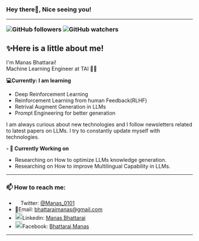 ### Hey there👋, Nice seeing you!<hr>   <right>![GitHub followers](https://img.shields.io/github/followers/ManasB17?style=social) ![GitHub watchers](https://img.shields.io/github/watchers/ManasB17/ManasB17?style=social)</right>

## ✨Here is a little about me!
              
I'm Manas Bhattarai!  
Machine Learning Engineer at TAI 🧑‍💻

**💻Currently:</i> I am learning**
- Deep Reinforcement Learning
- Reinforcement Learning from human Feedback(RLHF)
- Retrival Augment Generation in LLMs
- Prompt Engineering for better generation 


I am always curious about new technologies and I follow newsletters related to latest papers on LLMs. 
I try to constantly update myself with technologies. 

**- 🔭 Currently Working on**

- Researching on How to optimize LLMs knowledge generation.
- Researching on How to improve Multilingual Capability in LLMs.

---------------------------
### 📫 How to reach me:
  - <img src="https://img.icons8.com/color/344/twitter--v1.png" height = 15px width=15px>Twitter: <a href="https://twitter.com/Manas_0101">@Manas_0101</a>
  - 📧Email:</b> bhattaraimanas@gmail.com
  - <img src="https://img.icons8.com/color/344/linkedin-circled--v1.png" height= 20px width= 20px>Linkedin: <a href ="https://www.linkedin.com/in/manas-bhattarai-10a988192/">Manas Bhattarai</a>
  - <img src="https://img.icons8.com/fluency/344/facebook-new.png" height=20px width=20px>Facebook: <a href ="https://www.facebook.com/manash.17/">Bhattarai Manas</a>
------------------
